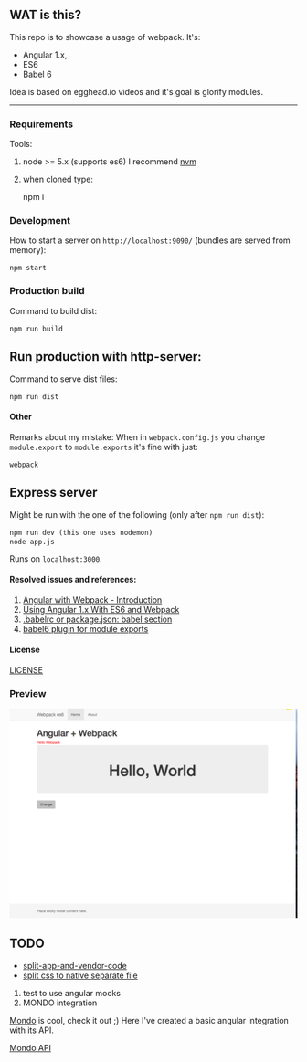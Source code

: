 ## WAT is this?

This repo is to showcase a usage of webpack. It's:

  * Angular 1.x, 
  * ES6 
  * Babel 6

Idea is based on egghead.io videos and it's goal is glorify modules. 


---


### Requirements

Tools:

  1. node >= 5.x (supports es6) I recommend [nvm](https://github.com/creationix/nvm)
  2. when cloned type:
      

        npm i

    
### Development

How to start a server on `http://localhost:9090/` (bundles are served from memory):

    npm start
    
### Production build
Command to build dist: 

    npm run build

## Run production with http-server:
Command to serve dist files:

    npm run dist
    

#### Other

Remarks about my mistake:
When in `webpack.config.js` you change `module.export` to `module.exports` it's fine with just:

    webpack

## Express server

Might be run with the one of the following (only after `npm run dist`):

    npm run dev (this one uses nodemon)
    node app.js

 Runs on `localhost:3000`.

#### Resolved issues and references:
  
  1. [Angular with Webpack - Introduction](https://egghead.io/lessons/angularjs-angular-with-webpack-introduction?series=angular-and-webpack-for-modular-applications)
  2. [Using Angular 1.x With ES6 and Webpack](http://angular-tips.com/blog/2015/06/using-angular-1-dot-x-with-es6-and-webpack/)
  3. [.babelrc or package.json: babel section](https://babeljs.io/docs/usage/babelrc/)
  4. [babel6 plugin for module exports](https://github.com/59naga/babel-plugin-add-module-exports)


#### License
[LICENSE](LICENSE)

### Preview

![webpack + angular + es6](screenshot.png)


## TODO

  * [split-app-and-vendor-code](https://webpack.github.io/docs/code-splitting.html#split-app-and-vendor-code)
  * [split css to native separate file](https://webpack.github.io/docs/stylesheets.html)


1. test to use angular mocks
2. MONDO integration

[Mondo](https://getmondo.co.uk/) is cool, check it out ;) Here I've created a basic angular integration with its API.

[Mondo API](https://getmondo.co.uk/docs/)